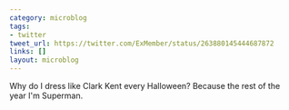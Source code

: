 ```yaml
---
category: microblog
tags:
- twitter
tweet_url: https://twitter.com/ExMember/status/263880145444687872
links: []
layout: microblog
---
```

Why do I dress like Clark Kent every Halloween? Because the rest of the year I'm Superman.
